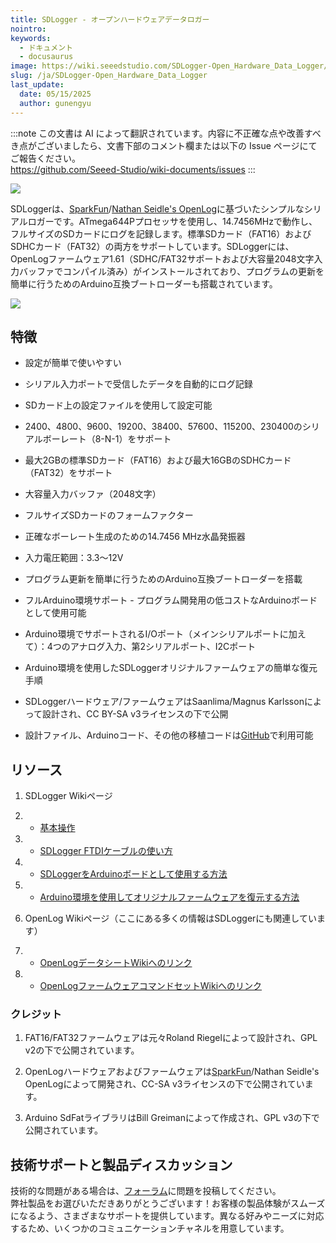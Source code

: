 ```yaml
---
title: SDLogger - オープンハードウェアデータロガー
nointro:
keywords:
  - ドキュメント
  - docusaurus
image: https://wiki.seeedstudio.com/SDLogger-Open_Hardware_Data_Logger/
slug: /ja/SDLogger-Open_Hardware_Data_Logger
last_update:
  date: 05/15/2025
  author: gunengyu
---
```

:::note
この文書は AI によって翻訳されています。内容に不正確な点や改善すべき点がございましたら、文書下部のコメント欄または以下の Issue ページにてご報告ください。  
https://github.com/Seeed-Studio/wiki-documents/issues
:::

![](http://bz.seeedstudio.com/depot/images/product/sdlogger1.jpg)

SDLoggerは、[SparkFun](http://www.sparkfun.com/)/[Nathan Seidle's OpenLog](https://github.com/sparkfun/OpenLog/wiki/)に基づいたシンプルなシリアルロガーです。ATmega644Pプロセッサを使用し、14.7456MHzで動作し、フルサイズのSDカードにログを記録します。標準SDカード（FAT16）およびSDHCカード（FAT32）の両方をサポートしています。SDLoggerには、OpenLogファームウェア1.61（SDHC/FAT32サポートおよび大容量2048文字入力バッファでコンパイル済み）がインストールされており、プログラムの更新を簡単に行うためのArduino互換ブートローダーも搭載されています。

[![](https://files.seeedstudio.com/wiki/Seeed-WiKi/docs/images/300px-Get_One_Now_Banner-ragular.png)](https://www.seeedstudio.com/sdlogger-open-hardware-data-logger-p-723.html?cPath=132_136)


## 特徴

*   設定が簡単で使いやすい

*   シリアル入力ポートで受信したデータを自動的にログ記録

*   SDカード上の設定ファイルを使用して設定可能

*   2400、4800、9600、19200、38400、57600、115200、230400のシリアルボーレート（8-N-1）をサポート

*   最大2GBの標準SDカード（FAT16）および最大16GBのSDHCカード（FAT32）をサポート

*   大容量入力バッファ（2048文字）

*   フルサイズSDカードのフォームファクター

*   正確なボーレート生成のための14.7456 MHz水晶発振器

*   入力電圧範囲：3.3～12V

*   プログラム更新を簡単に行うためのArduino互換ブートローダーを搭載

*   フルArduino環境サポート - プログラム開発用の低コストなArduinoボードとして使用可能

*   Arduino環境でサポートされるI/Oポート（メインシリアルポートに加えて）：4つのアナログ入力、第2シリアルポート、I2Cポート

*   Arduino環境を使用したSDLoggerオリジナルファームウェアの簡単な復元手順

*   SDLoggerハードウェア/ファームウェアはSaanlima/Magnus Karlssonによって設計され、CC BY-SA v3ライセンスの下で公開

*   設計ファイル、Arduinoコード、その他の移植コードは[GitHub](http://github.com/magnuskarlsson/SDLogger)で利用可能

## リソース

1.  SDLogger Wikiページ

1.  *   [基本操作](https://github.com/magnuskarlsson/SDLogger/wiki/Basic-operation)

1.  *   [SDLogger FTDIケーブルの使い方](https://github.com/magnuskarlsson/SDLogger/wiki/FTDI-cable-Howto)

1.  *   [SDLoggerをArduinoボードとして使用する方法](https://github.com/magnuskarlsson/SDLogger/wiki/Arduino-howto)

1.  *   [Arduino環境を使用してオリジナルファームウェアを復元する方法](https://github.com/magnuskarlsson/SDLogger/wiki/SDLogger-firmware-restore)

1.  OpenLog Wikiページ（ここにある多くの情報はSDLoggerにも関連しています）

1.  *   [OpenLogデータシートWikiへのリンク](https://github.com/sparkfun/OpenLog/wiki/datasheet)

1.  *   [OpenLogファームウェアコマンドセットWikiへのリンク](https://github.com/sparkfun/OpenLog/wiki/command-set)


### クレジット

1.  FAT16/FAT32ファームウェアは元々Roland Riegelによって設計され、GPL v2の下で公開されています。

2.  OpenLogハードウェアおよびファームウェアは[SparkFun](http://www.sparkfun.com/)/Nathan Seidle's OpenLogによって開発され、CC-SA v3ライセンスの下で公開されています。

3.  Arduino SdFatライブラリはBill Greimanによって作成され、GPL v3の下で公開されています。

## 技術サポートと製品ディスカッション
技術的な問題がある場合は、[フォーラム](http://forum.seeedstudio.com/)に問題を投稿してください。  
弊社製品をお選びいただきありがとうございます！お客様の製品体験がスムーズになるよう、さまざまなサポートを提供しています。異なる好みやニーズに対応するため、いくつかのコミュニケーションチャネルを用意しています。

<div class="button_tech_support_container">
<a href="https://forum.seeedstudio.com/" class="button_forum"></a> 
<a href="https://www.seeedstudio.com/contacts" class="button_email"></a>
</div>

<div class="button_tech_support_container">
<a href="https://discord.gg/eWkprNDMU7" class="button_discord"></a> 
<a href="https://github.com/Seeed-Studio/wiki-documents/discussions/69" class="button_discussion"></a>
</div>